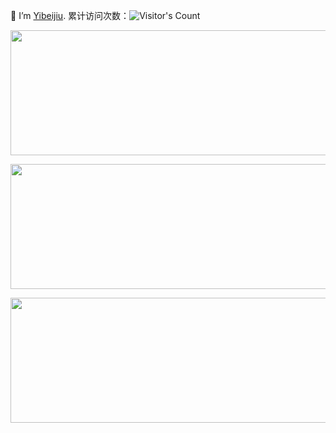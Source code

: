 🌱 I’m [Yibeijiu](https://github.com/zpy1160390580/).
累计访问次数：![Visitor's Count](https://profile-counter.glitch.me/zpy1160390580/count.svg)


<!--  Github活跃时间  -->
<img width=600 height=200 src="http://github-profile-summary-cards.vercel.app/api/cards/productive-time?username=zpy1160390580&theme=solarized_dark&utcOffset=8"/>

<!--  Github贡献  -->
<p>
  <img width=600 height=200 src="https://github-readme-stats.vercel.app/api?username=zpy1160390580&show_icons=true&hide_border=true&count_private=true&include_all_commits=true&theme=onedark&locale=cn" />
</p>


<!--  Github活跃时间  -->
<img width=600 height=200 src="https://github-readme-activity-graph.vercel.app/graph?username=zpy1160390580&bg_color=000000&color=ff9500&line=33a7ff&point=403d3d&area=true&hide_border=true"/>




<!--
## Hi there 👋
**zpy1160390580/zpy1160390580** is a ✨ _special_ ✨ repository because its `README.md` (this file) appears on your GitHub profile.

Here are some ideas to get you started:

- 🔭 I’m currently working on ...
- 🌱 I’m currently learning ...
- 👯 I’m looking to collaborate on ...
- 🤔 I’m looking for help with ...
- 💬 Ask me about ...
- 📫 How to reach me: ...
- 😄 Pronouns: ...
- ⚡ Fun fact: ...
-->
